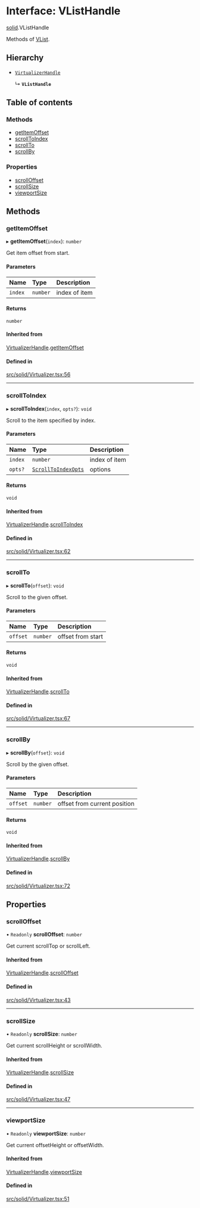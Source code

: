 # Interface: VListHandle

[solid](../modules/solid.md).VListHandle

Methods of [VList](../modules/solid.md#vlist).

## Hierarchy

- [`VirtualizerHandle`](solid.VirtualizerHandle.md)

  ↳ **`VListHandle`**

## Table of contents

### Methods

- [getItemOffset](solid.VListHandle.md#getitemoffset)
- [scrollToIndex](solid.VListHandle.md#scrolltoindex)
- [scrollTo](solid.VListHandle.md#scrollto)
- [scrollBy](solid.VListHandle.md#scrollby)

### Properties

- [scrollOffset](solid.VListHandle.md#scrolloffset)
- [scrollSize](solid.VListHandle.md#scrollsize)
- [viewportSize](solid.VListHandle.md#viewportsize)

## Methods

### getItemOffset

▸ **getItemOffset**(`index`): `number`

Get item offset from start.

#### Parameters

| Name | Type | Description |
| :------ | :------ | :------ |
| `index` | `number` | index of item |

#### Returns

`number`

#### Inherited from

[VirtualizerHandle](solid.VirtualizerHandle.md).[getItemOffset](solid.VirtualizerHandle.md#getitemoffset)

#### Defined in

[src/solid/Virtualizer.tsx:56](https://github.com/inokawa/virtua/blob/d0d02377f34098a2105ecf6e624698c2df2ab54d/src/solid/Virtualizer.tsx#L56)

___

### scrollToIndex

▸ **scrollToIndex**(`index`, `opts?`): `void`

Scroll to the item specified by index.

#### Parameters

| Name | Type | Description |
| :------ | :------ | :------ |
| `index` | `number` | index of item |
| `opts?` | [`ScrollToIndexOpts`](react.ScrollToIndexOpts.md) | options |

#### Returns

`void`

#### Inherited from

[VirtualizerHandle](solid.VirtualizerHandle.md).[scrollToIndex](solid.VirtualizerHandle.md#scrolltoindex)

#### Defined in

[src/solid/Virtualizer.tsx:62](https://github.com/inokawa/virtua/blob/d0d02377f34098a2105ecf6e624698c2df2ab54d/src/solid/Virtualizer.tsx#L62)

___

### scrollTo

▸ **scrollTo**(`offset`): `void`

Scroll to the given offset.

#### Parameters

| Name | Type | Description |
| :------ | :------ | :------ |
| `offset` | `number` | offset from start |

#### Returns

`void`

#### Inherited from

[VirtualizerHandle](solid.VirtualizerHandle.md).[scrollTo](solid.VirtualizerHandle.md#scrollto)

#### Defined in

[src/solid/Virtualizer.tsx:67](https://github.com/inokawa/virtua/blob/d0d02377f34098a2105ecf6e624698c2df2ab54d/src/solid/Virtualizer.tsx#L67)

___

### scrollBy

▸ **scrollBy**(`offset`): `void`

Scroll by the given offset.

#### Parameters

| Name | Type | Description |
| :------ | :------ | :------ |
| `offset` | `number` | offset from current position |

#### Returns

`void`

#### Inherited from

[VirtualizerHandle](solid.VirtualizerHandle.md).[scrollBy](solid.VirtualizerHandle.md#scrollby)

#### Defined in

[src/solid/Virtualizer.tsx:72](https://github.com/inokawa/virtua/blob/d0d02377f34098a2105ecf6e624698c2df2ab54d/src/solid/Virtualizer.tsx#L72)

## Properties

### scrollOffset

• `Readonly` **scrollOffset**: `number`

Get current scrollTop or scrollLeft.

#### Inherited from

[VirtualizerHandle](solid.VirtualizerHandle.md).[scrollOffset](solid.VirtualizerHandle.md#scrolloffset)

#### Defined in

[src/solid/Virtualizer.tsx:43](https://github.com/inokawa/virtua/blob/d0d02377f34098a2105ecf6e624698c2df2ab54d/src/solid/Virtualizer.tsx#L43)

___

### scrollSize

• `Readonly` **scrollSize**: `number`

Get current scrollHeight or scrollWidth.

#### Inherited from

[VirtualizerHandle](solid.VirtualizerHandle.md).[scrollSize](solid.VirtualizerHandle.md#scrollsize)

#### Defined in

[src/solid/Virtualizer.tsx:47](https://github.com/inokawa/virtua/blob/d0d02377f34098a2105ecf6e624698c2df2ab54d/src/solid/Virtualizer.tsx#L47)

___

### viewportSize

• `Readonly` **viewportSize**: `number`

Get current offsetHeight or offsetWidth.

#### Inherited from

[VirtualizerHandle](solid.VirtualizerHandle.md).[viewportSize](solid.VirtualizerHandle.md#viewportsize)

#### Defined in

[src/solid/Virtualizer.tsx:51](https://github.com/inokawa/virtua/blob/d0d02377f34098a2105ecf6e624698c2df2ab54d/src/solid/Virtualizer.tsx#L51)
